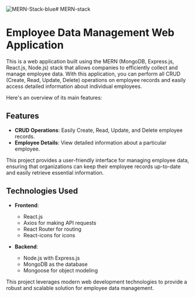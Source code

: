 ![MERN-Stack-blue](https://github.com/kunalsah1/MERN-stack/assets/136319562/7c810a91-0834-476c-b16e-df6cb10b0753)# MERN-stack


# Employee Data Management Web Application

This is a web application built using the MERN (MongoDB, Express.js, React.js, Node.js) stack that allows companies to efficiently collect and manage employee data. With this application, you can perform all CRUD (Create, Read, Update, Delete) operations on employee records and easily access detailed information about individual employees.

Here's an overview of its main features:
## Features
- **CRUD Operations**: Easily Create, Read, Update, and Delete employee records.
- **Employee Details**: View detailed information about a particular employee.

This project provides a user-friendly interface for managing employee data, ensuring that organizations can keep their employee records up-to-date and easily retrieve essential information.

## Technologies Used

- **Frontend**:
  - React.js
  - Axios for making API requests
  - React Router for routing
  - React-icons for icons

- **Backend**:
  - Node.js with Express.js
  - MongoDB as the database
  - Mongoose for object modeling

This project leverages modern web development technologies to provide a robust and scalable solution for employee data management.


